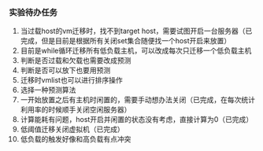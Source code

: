 ### 实验待办任务

1. 当过载host的vm迁移时，找不到target host，需要试图开启一台服务器（已完成，但是目前是根据所有关闭set集合随便找一个host开启来放置）
2. 目前是while循环迁移所有低负载主机，可以改成每次只迁移一个低负载主机
3. 判断是否过载和欠载也需要改成预测
4. 判断是否可以放下也要用预测
5. 迁移时vmlist也可以进行排序操作
6. 选择一种预测算法
7. 一开始放置之后有主机时闲置的，需要手动想办法关闭（已完成，在每次统计利用率的时候顺手关闭空闲服务器）
8. 计算能耗有问题，host开启并闲置的状态没有考虑，直接计算为0（已完成）
9. 低阈值迁移关闭虚拟机（已完成）
10. 低负载的触发好像和高负载有点冲突
